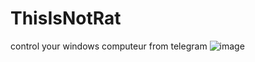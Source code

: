 # ThisIsNotRat
control your windows computeur from telegram
![image](https://github.com/RealBey/ThisIsNotRat/assets/85953451/90393dd7-9980-46e4-b19e-050d906787a3)
